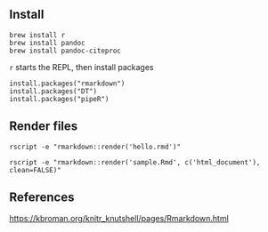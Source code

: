 
## Install

```
brew install r
brew install pandoc 
brew install pandoc-citeproc
```

`r` starts the REPL, then install packages 

```
install.packages("rmarkdown")
install.packages("DT")
install.packages("pipeR")
```

## Render files

```
rscript -e "rmarkdown::render('hello.rmd')"

rscript -e "rmarkdown::render('sample.Rmd', c('html_document'), clean=FALSE)"
```


## References

https://kbroman.org/knitr_knutshell/pages/Rmarkdown.html